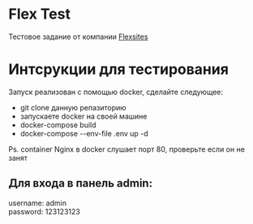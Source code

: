 # Flex Test

Тестовое задание от компании [Flexsites](https://flexites.org/)

# Интсрукции для тестирования

Запуск реализован с помощью docker, сделайте следующее: 

- git clone данную репазиторию
- запускаете docker на своей машине
- docker-compose build
- docker-compose --env-file .env  up -d

Ps. container Nginx в docker слушает порт 80, проверьте если он не занят

## Для входа в панель admin:
username: admin <br />
password: 123123123